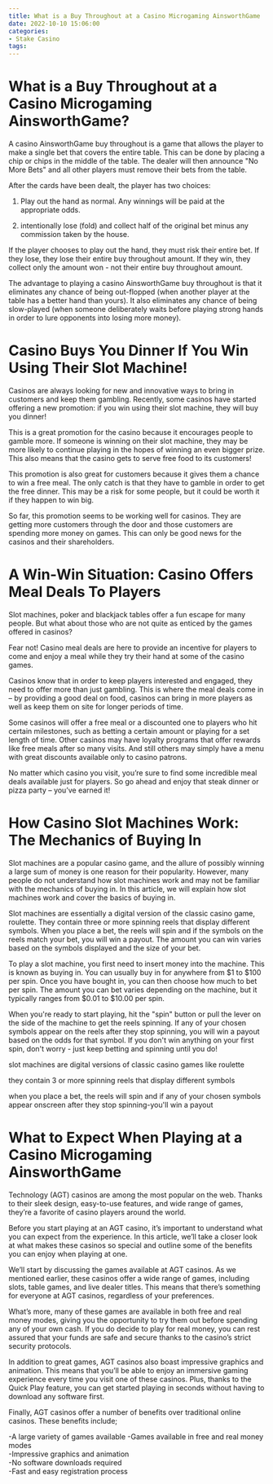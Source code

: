 ```yaml
---
title: What is a Buy Throughout at a Casino Microgaming AinsworthGame
date: 2022-10-10 15:06:00
categories:
- Stake Casino
tags:
---
```



#  What is a Buy Throughout at a Casino Microgaming AinsworthGame?

A casino AinsworthGame buy throughout is a game that allows the player to make a single bet that covers the entire table. This can be done by placing a chip or chips in the middle of the table. The dealer will then announce "No More Bets" and all other players must remove their bets from the table.

After the cards have been dealt, the player has two choices:

1) Play out the hand as normal. Any winnings will be paid at the appropriate odds.

2) intentionally lose (fold) and collect half of the original bet minus any commission taken by the house.

If the player chooses to play out the hand, they must risk their entire bet. If they lose, they lose their entire buy throughout amount. If they win, they collect only the amount won - not their entire buy throughout amount.

The advantage to playing a casino AinsworthGame buy throughout is that it eliminates any chance of being out-flopped (when another player at the table has a better hand than yours). It also eliminates any chance of being slow-played (when someone deliberately waits before playing strong hands in order to lure opponents into losing more money).

#  Casino Buys You Dinner If You Win Using Their Slot Machine!

Casinos are always looking for new and innovative ways to bring in customers and keep them gambling. Recently, some casinos have started offering a new promotion: if you win using their slot machine, they will buy you dinner!

This is a great promotion for the casino because it encourages people to gamble more. If someone is winning on their slot machine, they may be more likely to continue playing in the hopes of winning an even bigger prize. This also means that the casino gets to serve free food to its customers!

This promotion is also great for customers because it gives them a chance to win a free meal. The only catch is that they have to gamble in order to get the free dinner. This may be a risk for some people, but it could be worth it if they happen to win big.

So far, this promotion seems to be working well for casinos. They are getting more customers through the door and those customers are spending more money on games. This can only be good news for the casinos and their shareholders.

#  A Win-Win Situation: Casino Offers Meal Deals To Players

Slot machines, poker and blackjack tables offer a fun escape for many people. But what about those who are not quite as enticed by the games offered in casinos?

Fear not! Casino meal deals are here to provide an incentive for players to come and enjoy a meal while they try their hand at some of the casino games. 

Casinos know that in order to keep players interested and engaged, they need to offer more than just gambling. This is where the meal deals come in – by providing a good deal on food, casinos can bring in more players as well as keep them on site for longer periods of time. 

Some casinos will offer a free meal or a discounted one to players who hit certain milestones, such as betting a certain amount or playing for a set length of time. Other casinos may have loyalty programs that offer rewards like free meals after so many visits. And still others may simply have a menu with great discounts available only to casino patrons. 

No matter which casino you visit, you’re sure to find some incredible meal deals available just for players. So go ahead and enjoy that steak dinner or pizza party – you’ve earned it!

#  How Casino Slot Machines Work: The Mechanics of Buying In

Slot machines are a popular casino game, and the allure of possibly winning a large sum of money is one reason for their popularity. However, many people do not understand how slot machines work and may not be familiar with the mechanics of buying in. In this article, we will explain how slot machines work and cover the basics of buying in.

Slot machines are essentially a digital version of the classic casino game, roulette. They contain three or more spinning reels that display different symbols. When you place a bet, the reels will spin and if the symbols on the reels match your bet, you will win a payout. The amount you can win varies based on the symbols displayed and the size of your bet.

To play a slot machine, you first need to insert money into the machine. This is known as buying in. You can usually buy in for anywhere from $1 to $100 per spin. Once you have bought in, you can then choose how much to bet per spin. The amount you can bet varies depending on the machine, but it typically ranges from $0.01 to $10.00 per spin.

When you're ready to start playing, hit the "spin" button or pull the lever on the side of the machine to get the reels spinning. If any of your chosen symbols appear on the reels after they stop spinning, you will win a payout based on the odds for that symbol. If you don't win anything on your first spin, don't worry - just keep betting and spinning until you do!

slot machines are digital versions of classic casino games like roulette


they contain 3 or more spinning reels that display different symbols

 when you place a bet, the reels will spin and if any of your chosen symbols appear onscreen after they stop spinning-you'll win a payout

#  What to Expect When Playing at a Casino Microgaming AinsworthGame
Technology
(AGT) casinos are among the most popular on the web. Thanks to their sleek design, easy-to-use
features, and wide range of games, they’re a favorite of casino players around the world.

Before you start playing at an AGT casino, it’s important to understand what you can expect from the experience. In this article, we’ll take a closer look at
what makes these casinos so special and outline some of the benefits you can enjoy when playing at one.

We’ll start by discussing the games available at AGT casinos. As we mentioned earlier, these casinos offer a wide range of games, including slots, table games, and live dealer titles. This means that there’s something for everyone at AGT casinos, regardless of your preferences.

What’s more, many of these games are available in both free and real money modes, giving you the opportunity to try them out before spending any of your own cash. If you do decide to play for real money, you can rest assured that your funds are safe and secure thanks to the casino’s strict security protocols.

In addition to great games, AGT casinos also boast impressive graphics and animation. This means that you’ll be able to enjoy an immersive gaming experience every time you visit one of these casinos. Plus, thanks to the Quick Play feature, you can get started playing in seconds without having to download any software first.

Finally, AGT casinos offer a number of benefits over traditional online casinos. These benefits include; 

-A large variety of games available 
-Games available in free and real money modes  
-Impressive graphics and animation  
-No software downloads required  
-Fast and easy registration process